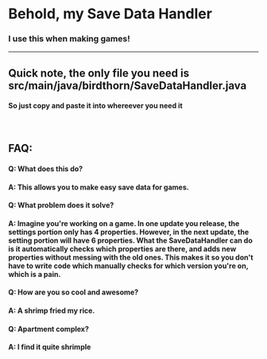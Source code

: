 <h1>Behold, my Save Data Handler</h1>
<h3>I use this when making games!</h2>
<hr>
<h2>Quick note, the only file you need is src/main/java/birdthorn/SaveDataHandler.java</h2>
<h4>So just copy and paste it into whereever you need it</h3>
<br>
<h2>FAQ:</h2>
<h4>Q: What does this do?</h4>
<h4>A: This allows you to make easy save data for games. </h4>
<h4>Q: What problem does it solve?</h4>
<h4>A: Imagine you're working on a game. In one update you release, the settings portion only has 4 properties. However, in the next update, the setting portion will have 6 properties. What the SaveDataHandler can do is it automatically checks which properties are there, and adds new properties without messing with the old ones. This makes it so you don't have to write code which manually checks for which version you're on, which is a pain. </h4>
<h4>Q: How are you so cool and awesome?</h4>
<h4>A: A shrimp fried my rice. </h4>
<h4>Q: Apartment complex?</h4>
<h4>A: I find it quite shrimple</h4>
